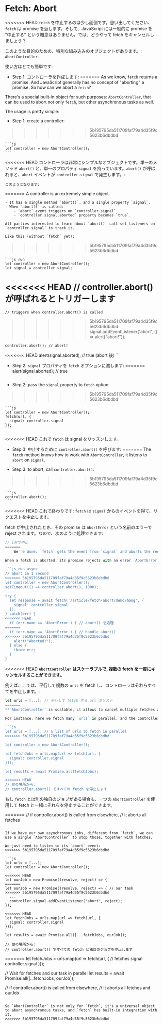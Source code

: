 
# Fetch: Abort

<<<<<<< HEAD
`fetch` を中止するのは少し面倒です。思い出してください、`fetch` は promise を返します。そして、JavaScript には一般的に promise を "中止する" という概念はありません。では、どうやって fetch をキャンセルしましょう？

このような目的のための、特別な組み込みのオブジェクトがあります。:
`AbortController`.

使い方はとても簡単です:

- Step 1: コントローラを作成します:
=======
As we know, `fetch` returns a promise. And JavaScript generally has no concept of "aborting" a promise. So how can we abort a `fetch`?

There's a special built-in object for such purposes: `AbortController`, that can be used to abort not only `fetch`, but other asynchronous tasks as well.

The usage is pretty simple:

- Step 1: create a controller:
>>>>>>> 5b195795da511709faf79a4d35f9c5623b6dbdbd

    ```js
    let controller = new AbortController();
    ```

<<<<<<< HEAD
    コントローラは非常にシンプルなオブジェクトです。単一のメソッド `abort()` と、単一のプロパティ `signal` を持っています。`abort()` が呼ばれると、`abort` イベントが `controller.signal` で発生します。:

    このようになります:
=======
    A controller is an extremely simple object.

    - It has a single method `abort()`, and a single property `signal`.
    - When `abort()` is called:
        - `abort` event triggers on `controller.signal`
        - `controller.signal.aborted` property becomes `true`.

    All parties interested to learn about `abort()` call set listeners on `controller.signal` to track it.

    Like this (without `fetch` yet):
>>>>>>> 5b195795da511709faf79a4d35f9c5623b6dbdbd

    ```js run
    let controller = new AbortController();
    let signal = controller.signal;

<<<<<<< HEAD
    // controller.abort() が呼ばれるとトリガーします
=======
    // triggers when controller.abort() is called
>>>>>>> 5b195795da511709faf79a4d35f9c5623b6dbdbd
    signal.addEventListener('abort', () => alert("abort!"));

    controller.abort(); // abort!

<<<<<<< HEAD
    alert(signal.aborted); // true (abort 後)
    ```

- Step 2: `signal` プロパティを `fetch` オプションに渡します:
=======
    alert(signal.aborted); // true
    ```

- Step 2: pass the `signal` property to `fetch` option:
>>>>>>> 5b195795da511709faf79a4d35f9c5623b6dbdbd

    ```js
    let controller = new AbortController();
    fetch(url, {
      signal: controller.signal
    });
    ```

<<<<<<< HEAD
    これで `fetch` は signal をリッスンします。

- Step 3: 中止するために `controller.abort()` を呼びます:
=======
    The `fetch` method knows how to work with `AbortController`, it listens to `abort` on `signal`.

- Step 3: to abort, call `controller.abort()`:
>>>>>>> 5b195795da511709faf79a4d35f9c5623b6dbdbd

    ```js
    controller.abort();
    ```

<<<<<<< HEAD
    これで終わりです: `fetch` は `signal` からのイベントを得て、リクエストを中止します。

fetch が中止されたとき、その promise は `AbortError` という名前のエラーで reject されます。なので、次のように処理できます:

```js run async
// 1秒で中止
=======
    We're done: `fetch` gets the event from `signal` and aborts the request.

When a fetch is aborted, its promise rejects with an error `AbortError`, so we should handle it, e.g. in `try..catch`:

```js run async
// abort in 1 second
>>>>>>> 5b195795da511709faf79a4d35f9c5623b6dbdbd
let controller = new AbortController();
setTimeout(() => controller.abort(), 1000);

try {
  let response = await fetch('/article/fetch-abort/demo/hang', {
    signal: controller.signal
  });
} catch(err) {
<<<<<<< HEAD
  if (err.name == 'AbortError') { // abort() を処理
=======
  if (err.name == 'AbortError') { // handle abort()
>>>>>>> 5b195795da511709faf79a4d35f9c5623b6dbdbd
    alert("Aborted!");
  } else {
    throw err;
  }
}
```

<<<<<<< HEAD
**`AbortController` はスケーラブルで, 複数の fetch を一度にキャンセルすることができます。**

例えばここでは、平行して複数の `urls` を fetch し、コントローラはそれらすべてを中止します。:

```js
let urls = [...]; // 平行して fetch する url のリスト
=======
**`AbortController` is scalable, it allows to cancel multiple fetches at once.**

For instance, here we fetch many `urls` in parallel, and the controller aborts them all:

```js
let urls = [...]; // a list of urls to fetch in parallel
>>>>>>> 5b195795da511709faf79a4d35f9c5623b6dbdbd

let controller = new AbortController();

let fetchJobs = urls.map(url => fetch(url, {
  signal: controller.signal
}));

let results = await Promise.all(fetchJobs);

<<<<<<< HEAD
// 他の場所から:
// controller.abort() ですべての fetch を停止します
```

もし `fetch` とは別の独自のジョブがある場合も、一つの `AbortController` を使用して fetch と一緒にそれらを停止することができます。

=======
// if controller.abort() is called from elsewhere,
// it aborts all fetches
```

If we have our own asynchronous jobs, different from `fetch`, we can use a single `AbortController` to stop those, together with fetches.

We just need to listen to its `abort` event:
>>>>>>> 5b195795da511709faf79a4d35f9c5623b6dbdbd

```js
let urls = [...];
let controller = new AbortController();

<<<<<<< HEAD
let ourJob = new Promise((resolve, reject) => {
=======
let ourJob = new Promise((resolve, reject) => { // our task
>>>>>>> 5b195795da511709faf79a4d35f9c5623b6dbdbd
  ...
  controller.signal.addEventListener('abort', reject);
});

<<<<<<< HEAD
let fetchJobs = urls.map(url => fetch(url, {
  signal: controller.signal
}));

let results = await Promise.all([...fetchJobs, ourJob]);

// 他の場所から:
// controller.abort() ですべての fetch と独自のジョブを停止します
```
=======
let fetchJobs = urls.map(url => fetch(url, { // fetches
  signal: controller.signal
}));

// Wait for fetches and our task in parallel
let results = await Promise.all([...fetchJobs, ourJob]);

// if controller.abort() is called from elsewhere,
// it aborts all fetches and ourJob
```

So `AbortController` is not only for `fetch`, it's a universal object to abort asynchronous tasks, and `fetch` has built-in integration with it.
>>>>>>> 5b195795da511709faf79a4d35f9c5623b6dbdbd
